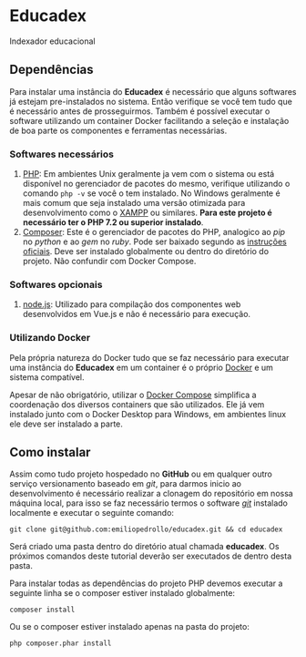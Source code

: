 Educadex
==========

Indexador educacional

Dependências
------------
Para instalar uma instância do **Educadex** é necessário que alguns softwares já estejam pre-instalados no sistema.
Então verifique se você tem tudo que é necessário antes de prosseguirmos. Também é possível executar o software 
utilizando um container Docker facilitando a seleção e instalação de boa parte os componentes e ferramentas 
necessárias.

### Softwares necessários

1. [PHP]: Em ambientes Unix geralmente ja vem com o sistema ou está disponível no gerenciador de pacotes do mesmo,
  verifique utilizando o comando `php -v` se você o tem instalado. No Windows geralmente é mais comum que seja 
  instalado uma versão otimizada para desenvolvimento como o [XAMPP] ou similares. **Para este projeto é necessário 
  ter o PHP 7.2 ou superior instalado**.
2. [Composer]: Este é o gerenciador de pacotes do PHP, analogico ao _pip_ no _python_ e ao _gem_ no _ruby_.
  Pode ser baixado segundo as [instruções oficiais](https://getcomposer.org/download/). 
  Deve ser instalado globalmente ou dentro do diretório do projeto. Não confundir com Docker Compose.

### Softwares opcionais

1. [node.js]: Utilizado para compilação dos componentes web desenvolvidos em Vue.js e não é necessário para 
  execução.

### Utilizando Docker
Pela própria natureza do Docker tudo que se faz necessário para executar uma instância do **Educadex** em um container
é o próprio [Docker] e um sistema compatível. 

Apesar de não obrigatório, utilizar o [Docker Compose] simplifica a coordenação dos diversos containers que são 
utilizados. Ele já vem instalado junto com o Docker Desktop para Windows, em ambientes linux ele deve ser 
instalado a parte.

Como instalar
-------------
Assim como tudo projeto hospedado no **GitHub** ou em qualquer outro serviço versionamento baseado em _git_, para 
darmos inicio ao desenvolvimento é necessário realizar a clonagem do repositório em nossa máquina local, para isso se 
faz necessário termos o software _[git]_ instalado localmente e executar o seguinte comando:
```shell script
git clone git@github.com:emiliopedrollo/educadex.git && cd educadex
```
Será criado uma pasta dentro do diretório atual chamada **educadex**. Os próximos comandos deste tutorial deverão ser
executados de dentro desta pasta.

Para instalar todas as dependências do projeto PHP devemos executar a seguinte linha se o composer estiver instalado 
globalmente:
```shell script
composer install
```
Ou se o composer estiver instalado apenas na pasta do projeto:
```shell script
php composer.phar install
```


[Composer]: https://getcomposer.org
[Docker]: https://www.docker.com
[Docker Compose]: https://docs.docker.com/compose/
[git]: https://git-scm.com
[node.js]: https://nodejs.org
[PHP]: https://php.net
[XAMPP]: https://www.apachefriends.org
